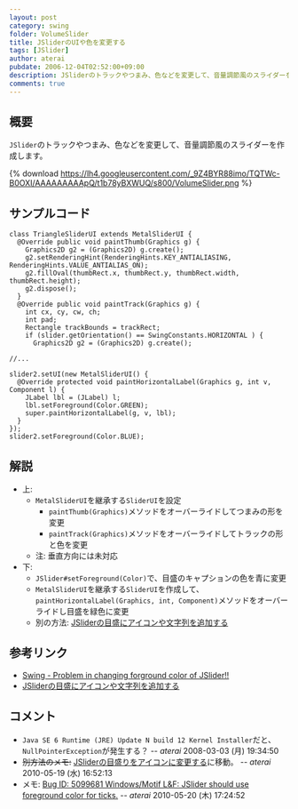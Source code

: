 ```yaml
---
layout: post
category: swing
folder: VolumeSlider
title: JSliderのUIや色を変更する
tags: [JSlider]
author: aterai
pubdate: 2006-12-04T02:52:00+09:00
description: JSliderのトラックやつまみ、色などを変更して、音量調節風のスライダーを作成します。
comments: true
---
```

## 概要
`JSlider`のトラックやつまみ、色などを変更して、音量調節風のスライダーを作成します。

{% download https://lh4.googleusercontent.com/_9Z4BYR88imo/TQTWc-B0OXI/AAAAAAAAApQ/t1b78yBXWUQ/s800/VolumeSlider.png %}

## サンプルコード
<pre class="prettyprint"><code>class TriangleSliderUI extends MetalSliderUI {
  @Override public void paintThumb(Graphics g) {
    Graphics2D g2 = (Graphics2D) g.create();
    g2.setRenderingHint(RenderingHints.KEY_ANTIALIASING, RenderingHints.VALUE_ANTIALIAS_ON);
    g2.fillOval(thumbRect.x, thumbRect.y, thumbRect.width, thumbRect.height);
    g2.dispose();
  }
  @Override public void paintTrack(Graphics g) {
    int cx, cy, cw, ch;
    int pad;
    Rectangle trackBounds = trackRect;
    if (slider.getOrientation() == SwingConstants.HORIZONTAL ) {
      Graphics2D g2 = (Graphics2D) g.create();

//...

slider2.setUI(new MetalSliderUI() {
  @Override protected void paintHorizontalLabel(Graphics g, int v, Component l) {
    JLabel lbl = (JLabel) l;
    lbl.setForeground(Color.GREEN);
    super.paintHorizontalLabel(g, v, lbl);
  }
});
slider2.setForeground(Color.BLUE);
</code></pre>

## 解説
- 上:
    - `MetalSliderUI`を継承する`SliderUI`を設定
        - `paintThumb(Graphics)`メソッドをオーバーライドしてつまみの形を変更
        - `paintTrack(Graphics)`メソッドをオーバーライドしてトラックの形と色を変更
    - 注: 垂直方向には未対応
- 下:
    - `JSlider#setForeground(Color)`で、目盛のキャプションの色を青に変更
    - `MetalSliderUI`を継承する`SliderUI`を作成して、`paintHorizontalLabel(Graphics, int, Component)`メソッドをオーバーライドし目盛を緑色に変更
    - 別の方法: [JSliderの目盛にアイコンや文字列を追加する](http://ateraimemo.com/Swing/SliderLabelTable.html)

<!-- dummy comment line for breaking list -->

## 参考リンク
- [Swing - Problem in changing forground color of JSlider!!](https://community.oracle.com/thread/1375990)
- [JSliderの目盛にアイコンや文字列を追加する](http://ateraimemo.com/Swing/SliderLabelTable.html)

<!-- dummy comment line for breaking list -->

## コメント
- `Java SE 6 Runtime (JRE) Update N build 12 Kernel Installer`だと、`NullPointerException`が発生する？ -- *aterai* 2008-03-03 (月) 19:34:50
- ~~別方法のメモ:~~ [JSliderの目盛りをアイコンに変更する](http://ateraimemo.com/Swing/TriangleTickSlider.html)に移動。 -- *aterai* 2010-05-19 (水) 16:52:13
- メモ: [Bug ID: 5099681 Windows/Motif L&F: JSlider should use foreground color for ticks.](http://bugs.java.com/bugdatabase/view_bug.do?bug_id=5099681) -- *aterai* 2010-05-20 (木) 17:24:52

<!-- dummy comment line for breaking list -->
